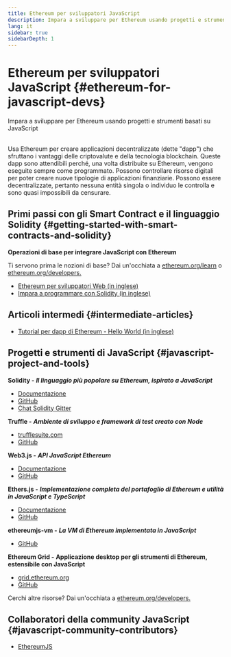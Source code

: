 ```yaml
---
title: Ethereum per sviluppatori JavaScript
description: Impara a sviluppare per Ethereum usando progetti e strumenti basati su JavaScript
lang: it
sidebar: true
sidebarDepth: 1
---
```


# Ethereum per sviluppatori JavaScript {#ethereum-for-javascript-devs}

<div class="featured">Impara a sviluppare per Ethereum usando progetti e strumenti basati su JavaScript</div><br>

Usa Ethereum per creare applicazioni decentralizzate (dette "dapp") che sfruttano i vantaggi delle criptovalute e della tecnologia blockchain. Queste dapp sono attendibili perché, una volta distribuite su Ethereum, vengono eseguite sempre come programmato. Possono controllare risorse digitali per poter creare nuove tipologie di applicazioni finanziarie. Possono essere decentralizzate, pertanto nessuna entità singola o individuo le controlla e sono quasi impossibili da censurare.

## Primi passi con gli Smart Contract e il linguaggio Solidity {#getting-started-with-smart-contracts-and-solidity}

**Operazioni di base per integrare JavaScript con Ethereum**

Ti servono prima le nozioni di base? Dai un'occhiata a [ethereum.org/learn](/it/learn/) o [ethereum.org/developers.](/it/developers/)

- [Ethereum per sviluppatori Web (in inglese)](https://medium.com/@mvmurthy/ethereum-for-web-developers-890be23d1d0c)
- [Impara a programmare con Solidity (in inglese)](https://cryptozombies.io/)

## Articoli intermedi {#intermediate-articles}

- [Tutorial per dapp di Ethereum - Hello World (in inglese)](https://medium.com/@mvmurthy/full-stack-hello-world-voting-ethereum-dapp-tutorial-part-1-40d2d0d807c2)

## Progetti e strumenti di JavaScript {#javascript-project-and-tools}

**Solidity -** **_Il linguaggio più popolare su Ethereum, ispirato a JavaScript_**

- [Documentazione](https://solidity.readthedocs.io)
- [GitHub](https://github.com/ethereum/solidity/)
- [Chat Solidity Gitter](https://gitter.im/ethereum/solidity/)

**Truffle -** **_Ambiente di sviluppo e framework di test creato con Node_**

- [trufflesuite.com](https://www.trufflesuite.com/)
- [GitHub](https://github.com/trufflesuite/truffle)

**Web3.js -** **_API JavaScript Ethereum_**

- [Documentazione](https://web3js.readthedocs.io/en/1.0/)
- [GitHub](https://github.com/ethereum/web3.js/)

**Ethers.js -** **_Implementazione completa del portafoglio di Ethereum e utilità in JavaScript e TypeScript_**

- [Documentazione](https://docs.ethers.io/ethers.js/html/)
- [GitHub](https://github.com/ethers-io/ethers.js/)

**ethereumjs-vm -** **_La VM di Ethereum implementata in JavaScript_**

- [GitHub](https://github.com/ethereumjs/ethereumjs-vm)

**Ethereum Grid -** **Applicazione desktop per gli strumenti di Ethereum, estensibile con JavaScript**

- [grid.ethereum.org](https://grid.ethereum.org)
- [GitHub](https://github.com/ethereum/grid)

Cerchi altre risorse? Dai un'occhiata a [ethereum.org/developers.](/it/developers/)

## Collaboratori della community JavaScript {#javascript-community-contributors}

- [EthereumJS](https://ethereumjs.github.io)
